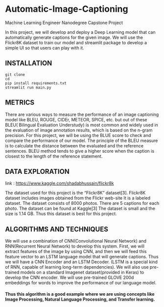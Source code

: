 
# Automatic-Image-Captioning
Machine Learning Engineer Nanodegree Capstone Project

In this project, we will develop and deploy a Deep Learning model that can automatically generate captions for the given image. We will use the Flickr8K dataset to train our model and streamlit package to develop a simple UI so that users can play with it.
 

## INSTALLATION 
``` 
git clone 
cd 
pip install requirements.txt
streamlit run main.py 
```


## METRICS

There are various ways to measure the performance of an image captioning model like BLEU, ROUGE, CIDEr, METEOR, SPICE, etc. but out of these BLEU( Bilingual Evaluation Understudy) is most common and widely used in the evaluation of image annotation results, which is based on the n-gram precision. For this project, we will be using the BLUE score to check and compare the performance of our model. The principle of the BLEU measure is to calculate the distance between the evaluated and the reference sentences. BLEU method tends to give a higher score when the caption is closest to the length of the reference statement.


## DATA EXPLORATION 

link : https://www.kaggle.com/shadabhussain/flickr8k


The dataset used for this project is the “Flickr8K” dataset[3].
Flickr8K dataset includes images obtained from the Flickr web-site
It is a labeled dataset. 
The dataset consists of 8000 photos.
There are 5 captions for each photo.
The dataset can be found at Kaggle[3]
The dataset is small and the size is 1.14 GB.
Thus this dataset is best for this project.

 

 

## ALGORITHMS AND TECHNIQUES 

We will use a combination of CNN(Convolutional Neural Network) and RNN(Recurrent Neural Network) to develop this system.
First, we will extract features of the image by using CNN, and then we will feed this feature vector to an LSTM language model that will generate captions. Thus we will have a CNN Encoder and an LSTM Decoder. (LSTM is a special kind of RNN, capable of learning long-term dependencies). We will also use pre-trained models on a standard Imagenet dataset(provided in Keras) to develop the CNN encoder. We will use pre-trained GLOVE 200d embeddings for words to improve the performance of our language model.

#### Thus this algorithm is a good example where we are using concepts like  Image Processing,  Natural Language Processing, and  Transfer learning.




 


